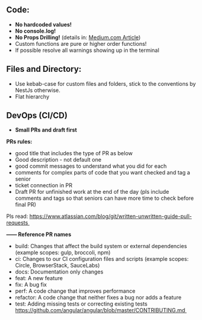 ## Code:
- **No hardcoded values!**
- **No console.log!**
- **No Props Drilling!** (details in: [Medium.com Article](https://medium.com/better-programming/props-drilling-in-react-12da084aaf51))
- Custom functions are pure or higher order functions!
- If possible resolve all warnings showing up in the terminal


## Files and Directory:
- Use kebab-case for custom files and folders, stick to the conventions by NestJs otherwise.
- Flat hierarchy

## DevOps (CI/CD)
- **Small PRs and draft first**

**PRs rules:**
- good title that includes the type of PR as below
- Good description - not default one
- good commit messages to understand what you did for each
- comments for complex parts of code that you want checked and tag a senior
- ticket connection in PR
- Draft PR for unfinished work at the end of the day (pls include comments and tags so that seniors can have more time to check before final PR)

Pls read: https://www.atlassian.com/blog/git/written-unwritten-guide-pull-requests 

**—— Reference PR names**

* build: Changes that affect the build system or external dependencies (example scopes: gulp, broccoli, npm)
* ci: Changes to our CI configuration files and scripts (example scopes: Circle, BrowserStack, SauceLabs)
* docs: Documentation only changes
* feat: A new feature
* fix: A bug fix
* perf: A code change that improves performance
* refactor: A code change that neither fixes a bug nor adds a feature
* test: Adding missing tests or correcting existing tests
https://github.com/angular/angular/blob/master/CONTRIBUTING.md 
